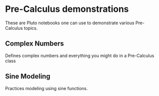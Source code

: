 # Pre-Calculus demonstrations
These are Pluto notebooks one can use to demonstrate various Pre-Calculus topics.
## Complex Numbers
Defines complex numbers and everything you might do in a Pre-Calculus class

## Sine Modeling
Practices modeling using sine functions.
